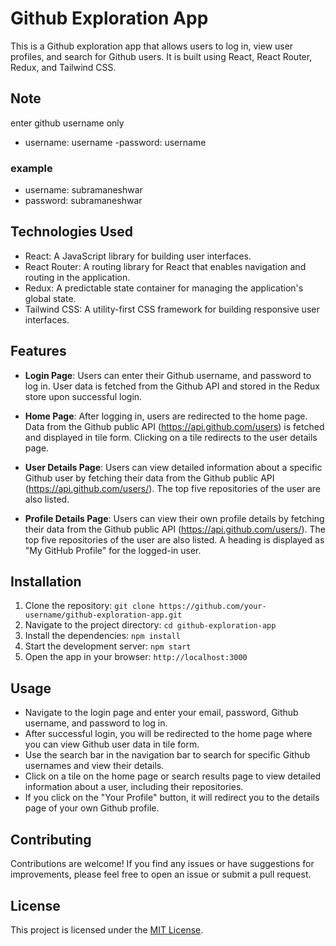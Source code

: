 # Github Exploration App

This is a Github exploration app that allows users to log in, view user profiles, and search for Github users. It is built using React, React Router, Redux, and Tailwind CSS.

## Note
enter github username only 
- username: username
-password: username
### example
- username: subramaneshwar
- password: subramaneshwar


## Technologies Used

- React: A JavaScript library for building user interfaces.
- React Router: A routing library for React that enables navigation and routing in the application.
- Redux: A predictable state container for managing the application's global state.
- Tailwind CSS: A utility-first CSS framework for building responsive user interfaces.

## Features

- **Login Page**: Users can enter their  Github username, and password to log in. User data is fetched from the Github API and stored in the Redux store upon successful login.

- **Home Page**: After logging in, users are redirected to the home page. Data from the Github public API (https://api.github.com/users) is fetched and displayed in tile form. Clicking on a tile redirects to the user details page.

- **User Details Page**: Users can view detailed information about a specific Github user by fetching their data from the Github public API (https://api.github.com/users/<username>). The top five repositories of the user are also listed.

- **Profile Details Page**: Users can view their own profile details by fetching their data from the Github public API (https://api.github.com/users/<username>). The top five repositories of the user are also listed. A heading is displayed as "My GitHub Profile" for the logged-in user.

## Installation

1. Clone the repository: `git clone https://github.com/your-username/github-exploration-app.git`
2. Navigate to the project directory: `cd github-exploration-app`
3. Install the dependencies: `npm install`
4. Start the development server: `npm start`
5. Open the app in your browser: `http://localhost:3000`

## Usage

- Navigate to the login page and enter your email, password, Github username, and password to log in.
- After successful login, you will be redirected to the home page where you can view Github user data in tile form.
- Use the search bar in the navigation bar to search for specific Github usernames and view their details.
- Click on a tile on the home page or search results page to view detailed information about a user, including their repositories.
- If you click on the "Your Profile" button, it will redirect you to the details page of your own Github profile.

## Contributing

Contributions are welcome! If you find any issues or have suggestions for improvements, please feel free to open an issue or submit a pull request.

## License

This project is licensed under the [MIT License](LICENSE).
